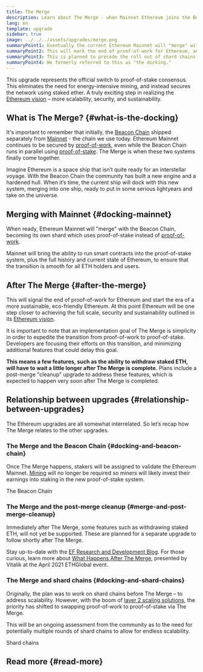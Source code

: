```yaml
---
title: The Merge
description: Learn about The Merge - when Mainnet Ethereum joins the Beacon Chain coordinated proof-of-stake system.
lang: en
template: upgrade
sidebar: true
image: ../../../assets/upgrades/merge.png
summaryPoint1: Eventually the current Ethereum Mainnet will "merge" with the beacon chain proof-of-stake system.
summaryPoint2: This will mark the end of proof-of-work for Ethereum, and the full transition to proof-of-stake.
summaryPoint3: This is planned to precede the roll out of shard chains.
summaryPoint4: We formerly referred to this as "the docking."
---
```


<UpgradeStatus dateKey="page-upgrades-merge-date">
  This upgrade represents the official switch to proof-of-stake consensus. This eliminates the need for energy-intensive mining, and instead secures the network using staked ether. A truly exciting step in realizing the <a href="/upgrades/vision/">Ethereum vision</a> – more scalability, security, and sustainability.
</UpgradeStatus>

## What is The Merge? {#what-is-the-docking}

It's important to remember that initially, the [Beacon Chain](/upgrades/beacon-chain/) shipped separately from [Mainnet](/glossary/#mainnet) - the chain we use today. Ethereum Mainnet continues to be secured by [proof-of-work](/developers/docs/consensus-mechanisms/pow/), even while the Beacon Chain runs in parallel using [proof-of-stake](/developers/docs/consensus-mechanisms/pos/). The Merge is when these two systems finally come together.

Imagine Ethereum is a space ship that isn’t quite ready for an interstellar voyage. With the Beacon Chain the community has built a new engine and a hardened hull. When it’s time, the current ship will dock with this new system, merging into one ship, ready to put in some serious lightyears and take on the universe.

## Merging with Mainnet {#docking-mainnet}

When ready, Ethereum Mainnet will "merge" with the Beacon Chain, becoming its own shard which uses proof-of-stake instead of [proof-of-work](/developers/docs/consensus-mechanisms/pow/).

Mainnet will bring the ability to run smart contracts into the proof-of-stake system, plus the full history and current state of Ethereum, to ensure that the transition is smooth for all ETH holders and users.

## After The Merge {#after-the-merge}

This will signal the end of proof-of-work for Ethereum and start the era of a more sustainable, eco-friendly Ethereum. At this point Ethereum will be one step closer to achieving the full scale, security and sustainability outlined in its [Ethereum vision](/upgrades/vision/).

It is important to note that an implementation goal of The Merge is simplicity in order to expedite the transition from proof-of-work to proof-of-stake. Developers are focusing their efforts on this transition, and minimizing additional features that could delay this goal.

**This means a few features, such as the ability to withdraw staked ETH, will have to wait a little longer after The Merge is complete.** Plans include a post-merge "cleanup" upgrade to address these features, which is expected to happen very soon after The Merge is completed.

## Relationship between upgrades {#relationship-between-upgrades}

The Ethereum upgrades are all somewhat interrelated. So let’s recap how The Merge relates to the other upgrades.

### The Merge and the Beacon Chain {#docking-and-beacon-chain}

Once The Merge happens, stakers will be assigned to validate the Ethereum Mainnet. [Mining](/developers/docs/consensus-mechanisms/pow/mining/) will no longer be required so miners will likely invest their earnings into staking in the new proof-of-stake system.

<ButtonLink to="/upgrades/beacon-chain/">
  The Beacon Chain
</ButtonLink>

### The Merge and the post-merge cleanup {#merge-and-post-merge-cleanup}

Immediately after The Merge, some features such as withdrawing staked ETH, will not yet be supported. These are planned for a separate upgrade to follow shortly after The Merge.

Stay up-to-date with the [EF Research and Development Blog](https://blog.ethereum.org/category/research-and-development/). For those curious, learn more about [What Happens After The Merge](https://youtu.be/7ggwLccuN5s?t=101), presented by Vitalik at the April 2021 ETHGlobal event.

### The Merge and shard chains {#docking-and-shard-chains}

Originally, the plan was to work on shard chains before The Merge – to address scalability. However, with the boom of [layer 2 scaling solutions](/layer-2), the priority has shifted to swapping proof-of-work to proof-of-stake via The Merge.

This will be an ongoing assessment from the community as to the need for potentially multiple rounds of shard chains to allow for endless scalability.

<ButtonLink to="/upgrades/shard-chains/">
  Shard chains
</ButtonLink>

## Read more {#read-more}

<MergeArticleList />
